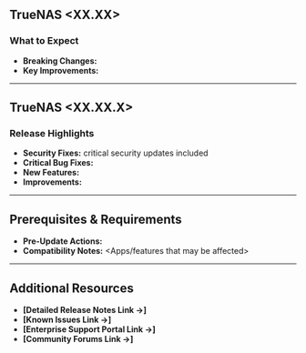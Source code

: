 ## TrueNAS <XX.XX>
<Concise summary of the focus and change areas of this major version.>

### What to Expect
- **Breaking Changes:** <List any compatibility changes that require user action>
- **Key Improvements:** <Brief overview of major platform improvements>

---

## TrueNAS <XX.XX.X>
<Concise change summary for this release.>

### Release Highlights
- **Security Fixes:** <Number> critical security updates included
- **Critical Bug Fixes:** <Brief description of major stability improvements>
- **New Features:** <summary of primary additions>
- **Improvements:** <summary of optimization areas>

---

## Prerequisites & Requirements
- **Pre-Update Actions:** <Any required preparation steps>
- **Compatibility Notes:** <Apps/features that may be affected>

---

## Additional Resources
- **[Detailed Release Notes Link →]**
- **[Known Issues Link →]**
- **[Enterprise Support Portal Link →]**
- **[Community Forums Link →]**
